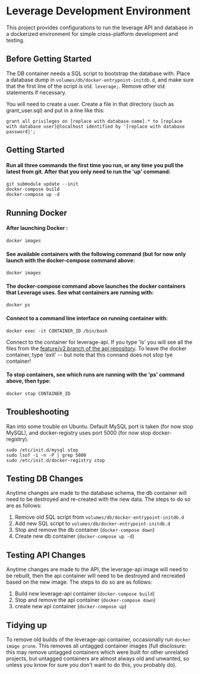 # Leverage Development Environment

This project provides configurations to run the leverage API
and database in a dockerized environment for simple
cross-platform development and testing.

## Before Getting Started

The DB container needs a SQL script to
bootstrap the database with. Place a
database dump in `volumes/db/docker-entrypoint-initdb.d`,
and make sure that the first line of the script is
`USE leverage;`. Remove other `USE` statements
if necessary.

You will need to create a user. Create a file in that directory (such as grant_user.sql) and put in a line like this:
```
grant all privileges on [replace with database name].* to [replace with database user]@localhost identified by '[replace with database password]';
```

## Getting Started

#### Run all three commands the first time you run, or any time you pull the latest from git. After that you only need to run the 'up' command:


```
git submodule update --init
docker-compose build
docker-compose up -d
```

## Running Docker

#### After launching Docker :

```
docker images
```

#### See available containers with the following command (but for now only launch with the docker-compose command above:

```
docker images
```

#### The docker-compose command above launches the docker containers that Leverage uses. See what containers are running with:

```
docker ps
```

#### Connect to a command line interface on running container with:

```
docker exec -it CONTAINER_ID /bin/bash
```

Connect to the container for leverage-api. If you type 'ls' you will see all the files from the [feature/v2 branch of the api repository](https://github.com/Lever-age/api/tree/feature/v2). To leave the docker container, type 'exit'  -- but note that this connand does not stop tye container! 

#### To stop containers, see which runs are running with the 'ps' command above, then type:

```
docker stop CONTAINER_ID
```



## Troubleshooting
Ran into some trouble on Ubuntu. Default MySQL port is taken (for now stop MySQL), and docker-registry uses port 5000 (for now stop docker-registry).

```
sudo /etc/init.d/mysql stop
sudo lsof -i -n -P | grep 5000
sudo /etc/init.d/docker-registry stop
```


## Testing DB Changes

Anytime changes are made to the database
schema, the db container will need to be
destroyed and re-created with the new
data. The steps to do so are as follows:

1. Remove old SQL script from `volumes/db/docker-entrypoint-initdb.d`
2. Add new SQL script to `volumes/db/docker-entrypoint-initdb.d`
3. Stop and remove the db container (`docker-compose down`)
4. Create new db container (`docker-compose up -d`)

## Testing API Changes

Anytime changes are made to the API, the leverage-api
image will need to be rebuilt, then the api container
will need to be destroyed and recreated based on the
new image. The steps to do so are as follows:

1. Build new leverage-api container (`docker-compose build`)
2. Stop and remove the api container (`docker-compose down`)
3. create new api container (`docker-compose up`)

## Tidying up

To remove old builds of the leverage-api container, occasionally
run `docker image prune`. This removes all untagged container
images (full disclosure: this may remove untagged containers
which were built for other unrelated projects, but untagged
containers are almost always old and unwanted, so unless you
know for sure you don't want to do this, you probably do).

